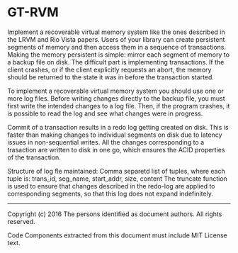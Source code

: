 # GT-RVM
Implement a recoverable virtual memory system like the ones described in the LRVM and Rio Vista papers. Users of your library can create persistent segments of memory and then access them in a sequence of transactions. Making the memory persistent is simple: mirror each segment of memory to a backup file on disk.
The difficult part is implementing transactions. If the client crashes, or if the client explicitly requests an abort, the memory should be returned to the state it was in before the transaction started. 

To implement a recoverable virtual memory system you should use one or more log files. Before writing changes directly to the backup file, you must first write the intended changes to a log file. Then, if the program crashes, it is possible to read the log and see what changes were in progress.


Commit of a transaction results in a redo log getting created on disk. This is faster than making changes to individual segments on disk due to latency issues in non-sequential writes. All the changes corresponding to a trasaction are written to disk in one go, which ensures the ACID properties of the transaction.

Structure of log fle maintained: Comma separetd list of tuples, where each tuple is:
trans_id, seg_name, start_addr, size, content
The truncate function is used to ensure that changes described in the redo-log are applied to corresponding segments, so that this log does not expand indefinitely.

------
Copyright (c) 2016 The persons identified as document authors. All rights reserved.

Code Components extracted from this document must include MIT License text.
